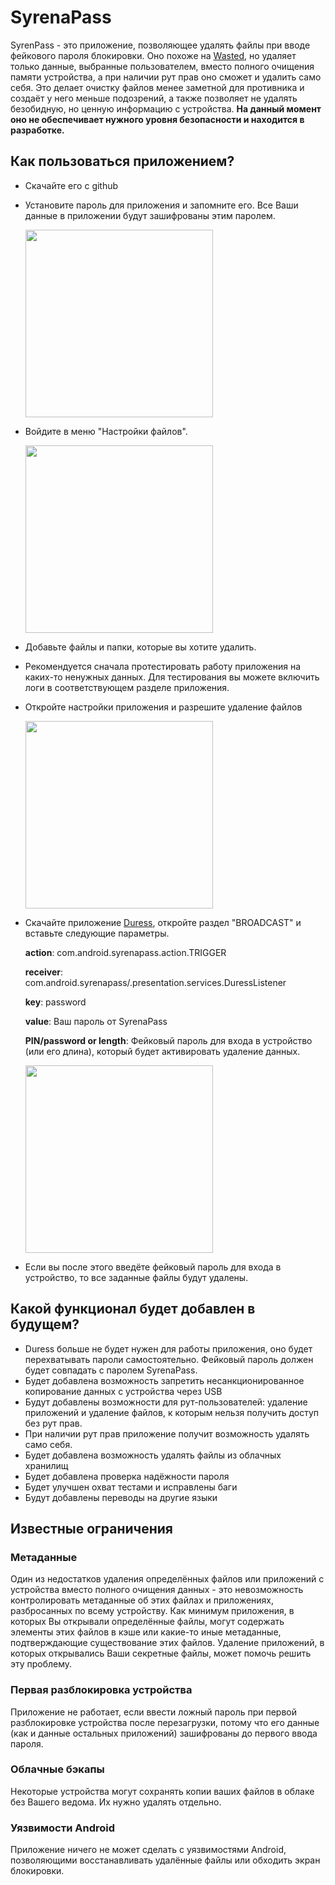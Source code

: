 # SyrenaPass
SyrenPass - это приложение, позволяющее удалять файлы при вводе фейкового пароля блокировки. Оно похоже на [Wasted](https://github.com/x13a/Wasted), но удаляет только данные, выбранные пользователем, вместо полного очищения памяти устройства, а при наличии рут прав оно сможет и удалить само себя. Это делает очистку файлов менее заметной для противника и создаёт у него меньше подозрений, а также позволяет не удалять безобидную, но ценную информацию с устройства.
**На данный момент оно не обеспечивает нужного уровня безопасности и находится в разработке.**
## Как пользоваться приложением?
* Скачайте его с github
* Установите пароль для приложения и запомните его. Все Ваши данные в приложении будут зашифрованы этим паролем.

  <img src="./img/enter_password.jpg" width="300"/>
* Войдите в меню "Настройки файлов".

  <img src="./img/setup_files.jpg" width="300"/>
* Добавьте файлы и папки, которые вы хотите удалить.
* Рекомендуется сначала протестировать работу приложения на каких-то ненужных данных. Для тестирования вы можете включить логи в соответствующем разделе приложения.
* Откройте настройки приложения и разрешите удаление файлов

  <img src="./img/enable_deletion.jpg" width="300"/>
* Скачайте приложение [Duress](https://github.com/x13a/Duress), откройте раздел "BROADCAST" и вставьте следующие параметры.

  **action**: com.android.syrenapass.action.TRIGGER

  **receiver**: com.android.syrenapass/.presentation.services.DuressListener
  
  **key**: password
  
  **value**: Ваш пароль от SyrenaPass
  
  **PIN/password or length**: Фейковый пароль для входа в устройство (или его длина), который будет активировать удаление данных.

  <img src="./img/setup_duress.jpg" width="300"/>
* Если вы после этого введёте фейковый пароль для входа в устройство, то все заданные файлы будут удалены.
## Какой функционал будет добавлен в будущем?
* Duress больше не будет нужен для работы приложения, оно будет перехватывать пароли самостоятельно. Фейковый пароль должен будет совпадать с паролем SyrenaPass.
* Будет добавлена возможность запретить несанкционированное копирование данных с устройства через USB
* Будут добавлены возможности для рут-пользователей: удаление приложений и удаление файлов, к которым нельзя получить доступ без рут прав.
* При наличии рут прав приложение получит возможность удалять само себя.
* Будет добавлена возможность удалять файлы из облачных хранилищ
* Будет добавлена проверка надёжности пароля
* Будет улучшен охват тестами и исправлены баги
* Будут добавлены переводы на другие языки

## Известные ограничения

### Метаданные
Один из недостатков удаления определённых файлов или приложений с устройства вместо полного очищения данных - это невозможность контролировать метаданные об этих файлах и приложениях, разбросанных по всему устройству. Как минимум приложения, в которых Вы открывали определённые файлы, могут содержать элементы этих файлов в кэше или какие-то иные метаданные, подтверждающие существование этих файлов. Удаление приложений, в которых открывались Ваши секретные файлы, может помочь решить эту проблему.
### Первая разблокировка устройства
Приложение не работает, если ввести ложный пароль при первой разблокировке устройства после перезагрузки, потому что его данные (как и данные остальных приложений) зашифрованы до первого ввода пароля.
### Облачные бэкапы
Некоторые устройства могут сохранять копии ваших файлов в облаке без Вашего ведома. Их нужно удалять отдельно.
### Уязвимости Android
Приложение ничего не может сделать с уязвимостями Android, позволяющими восстанавливать удалённые файлы или обходить экран блокировки.

